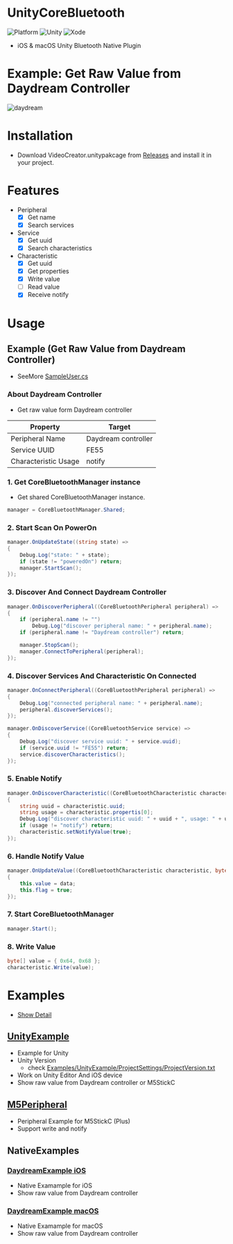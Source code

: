 # UnityCoreBluetooth
![Platform](https://img.shields.io/badge/platform-%20iOS%20%7C%20macOS%20-lightgrey.svg)
![Unity](https://img.shields.io/badge/unity-2021-green.svg)
![Xode](https://img.shields.io/badge/xcode-xcode13-green.svg)

* iOS & macOS Unity Bluetooth Native Plugin

# Example: Get Raw Value from Daydream Controller

![daydream](docs/videos/daydream.gif)  

# Installation
* Download VideoCreator.unitypakcage from [Releases](https://github.com/fuziki/UnityCoreBluetooth/releases) and install it in your project.

# Features
- Peripheral
  - [x] Get name
  - [x] Search services
- Service
  - [x] Get uuid
  - [x] Search characteristics
- Characteristic
  - [x] Get uuid
  - [x] Get properties
  - [x] Write value
  - [ ] Read value
  - [x] Receive notify
  
# Usage
## Example (Get Raw Value from Daydream Controller)

* SeeMore [SampleUser.cs](Examples/UnityExample/Assets/Scripts/SampleUser.cs)

### About Daydream Controller

* Get raw value form Daydream controller

| Property | Target |
|--|--|
| Peripheral Name | Daydream controller |
| Service UUID | FE55 |
| Characteristic Usage | notify |

### 1. Get CoreBluetoothManager instance

* Get shared CoreBluetoothManager instance.

```c#
manager = CoreBluetoothManager.Shared;
```

### 2. Start Scan On PowerOn

```c#
manager.OnUpdateState((string state) =>
{
    Debug.Log("state: " + state);
    if (state != "poweredOn") return;
    manager.StartScan();
});
```

### 3. Discover And Connect Daydream Controller

```c#
manager.OnDiscoverPeripheral((CoreBluetoothPeripheral peripheral) =>
{
    if (peripheral.name != "")
        Debug.Log("discover peripheral name: " + peripheral.name);
    if (peripheral.name != "Daydream controller") return;

    manager.StopScan();
    manager.ConnectToPeripheral(peripheral);
});
```

### 4. Discover Services And Characteristic On Connected

```c#
manager.OnConnectPeripheral((CoreBluetoothPeripheral peripheral) =>
{
    Debug.Log("connected peripheral name: " + peripheral.name);
    peripheral.discoverServices();
});

manager.OnDiscoverService((CoreBluetoothService service) =>
{
    Debug.Log("discover service uuid: " + service.uuid);
    if (service.uuid != "FE55") return;
    service.discoverCharacteristics();
});
```

### 5.  Enable Notify

```c#
manager.OnDiscoverCharacteristic((CoreBluetoothCharacteristic characteristic) =>
{
    string uuid = characteristic.uuid;
    string usage = characteristic.propertis[0];
    Debug.Log("discover characteristic uuid: " + uuid + ", usage: " + usage);
    if (usage != "notify") return;
    characteristic.setNotifyValue(true);
});
```

### 6.  Handle Notify Value

```c#
manager.OnUpdateValue((CoreBluetoothCharacteristic characteristic, byte[] data) =>
{
    this.value = data;
    this.flag = true;
});
```

### 7.  Start CoreBluetoothManager

```c#
manager.Start();
```

### 8.  Write Value

```c#
byte[] value = { 0x64, 0x68 };
characteristic.Write(value);
```

# Examples
* [Show Detail](Examples/)

## [UnityExample](Examples/UnityExample)
* Example for Unity
* Unity Version
  * check [Examples/UnityExample/ProjectSettings/ProjectVersion.txt](Examples/UnityExample/ProjectSettings/ProjectVersion.txt)
* Work on Unity Editor And iOS device
* Show raw value from Daydream controller or M5StickC

## [M5Peripheral](Examples/M5Peripheral)
* Peripheral Example for M5StickC (Plus)
* Support write and notify

## NativeExamples
### [DaydreamExample iOS](Examples/NativeExamples/DaydreamExample%20iOS)
* Native Examample for iOS
* Show raw value from Daydream controller

### [DaydreamExample macOS](Examples/NativeExamples/DaydreamExample%20macOS)
* Native Examample for macOS
* Show raw value from Daydream controller
